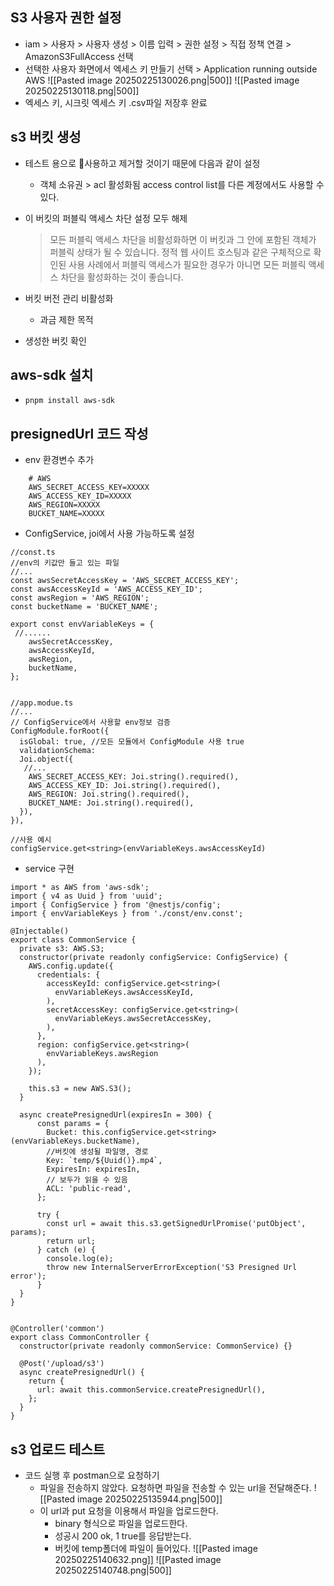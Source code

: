 
## S3 사용자 권한 설정
- iam > 사용자 > 사용자 생성 > 이름 입력 > 권한 설정 > 직접 정책 연결 > AmazonS3FullAccess 선택
- 선택한 사용자 화면에서 엑세스 키 만들기 선택 > Application running outside AWS 
	![[Pasted image 20250225130026.png|500]]
	![[Pasted image 20250225130118.png|500]]
- 엑세스 키, 시크릿 엑세스 키 .csv파일 저장후 완료

## s3 버킷 생성
- 테스트 용으로 사용하고 제거할 것이기 때문에 다음과 같이 설정
	- 객체 소유권 > acl 활성화됨 access control list를 다른 계정에서도 사용할 수 있다.
- 이 버킷의 퍼블릭 액세스 차단 설정 모두 해제
	> 모든 퍼블릭 액세스 차단을 비활성화하면 이 버킷과 그 안에 포함된 객체가 퍼블릭 상태가 될 수 있습니다.
    > 정적 웹 사이트 호스팅과 같은 구체적으로 확인된 사용 사례에서 퍼블릭 액세스가 필요한 경우가 아니면 모든 퍼블릭 액세스 차단을 활성화하는 것이 좋습니다.    

- 버킷 버전 관리 비활성화
	- 과금 제한 목적
- 생성한 버킷 확인
## aws-sdk 설치
- `pnpm install aws-sdk`
## presignedUrl 코드 작성
- env 환경변수 추가
```
	# AWS  
	AWS_SECRET_ACCESS_KEY=XXXXX  
	AWS_ACCESS_KEY_ID=XXXXX  
	AWS_REGION=XXXXX  
	BUCKET_NAME=XXXXX
```
- ConfigService, joi에서 사용 가능하도록 설정
```node
//const.ts
//env의 키값만 들고 있는 파일
//...
const awsSecretAccessKey = 'AWS_SECRET_ACCESS_KEY';  
const awsAccessKeyId = 'AWS_ACCESS_KEY_ID';  
const awsRegion = 'AWS_REGION';  
const bucketName = 'BUCKET_NAME';

export const envVariableKeys = {  
 //......
	awsSecretAccessKey,  
	awsAccessKeyId,  
	awsRegion,  
	bucketName, 
};


//app.modue.ts
//...
// ConfigService에서 사용할 env정보 검증
ConfigModule.forRoot({  
  isGlobal: true, //모든 모듈에서 ConfigModule 사용 true  
  validationSchema: 
  Joi.object({  
   //...
    AWS_SECRET_ACCESS_KEY: Joi.string().required(),  
    AWS_ACCESS_KEY_ID: Joi.string().required(),  
    AWS_REGION: Joi.string().required(),  
    BUCKET_NAME: Joi.string().required(),  
  }),  
}),

//사용 예시
configService.get<string>(envVariableKeys.awsAccessKeyId)
```
- service 구현
```node
import * as AWS from 'aws-sdk';  
import { v4 as Uuid } from 'uuid';  
import { ConfigService } from '@nestjs/config';  
import { envVariableKeys } from './const/env.const';  
  
@Injectable()  
export class CommonService {  
  private s3: AWS.S3;  
  constructor(private readonly configService: ConfigService) {  
    AWS.config.update({  
      credentials: {  
        accessKeyId: configService.get<string>(
          envVariableKeys.awsAccessKeyId,
        ),  
        secretAccessKey: configService.get<string>(  
          envVariableKeys.awsSecretAccessKey,  
        ),  
      },  
      region: configService.get<string>(
        envVariableKeys.awsRegion
      ),  
    });  
  
    this.s3 = new AWS.S3();  
  }

  async createPresignedUrl(expiresIn = 300) {  
	  const params = {  
	    Bucket: this.configService.get<string>(envVariableKeys.bucketName),  
	    //버킷에 생성될 파일명, 경로  
	    Key: `temp/${Uuid()}.mp4`,  
	    ExpiresIn: expiresIn,  
	    // 보두가 읽을 수 있음  
	    ACL: 'public-read',  
	  };  
	  
	  try {  
	    const url = await this.s3.getSignedUrlPromise('putObject', params);  
	    return url;  
	  } catch (e) {  
	    console.log(e);  
	    throw new InternalServerErrorException('S3 Presigned Url error');  
	  }  
  }
}


@Controller('common')  
export class CommonController {  
  constructor(private readonly commonService: CommonService) {}  
  
  @Post('/upload/s3')  
  async createPresignedUrl() {  
    return {  
      url: await this.commonService.createPresignedUrl(),  
    };  
  }
}
```

## s3 업로드 테스트
- 코드 실행 후 postman으로 요청하기
	- 파일을 전송하지 않았다. 요청하면 파일을 전송할 수 있는 url을 전달해준다.
		![[Pasted image 20250225135944.png|500]]
	- 이 url과 put 요청을 이용해서 파일을 업로드한다.
		- binary 형식으로 파일을 업로드한다.
		- 성공시 200 ok, 1 true를 응답받는다.
		- 버킷에 temp폴더에 파일이 들어있다.
		![[Pasted image 20250225140632.png]]
		![[Pasted image 20250225140748.png|500]]
